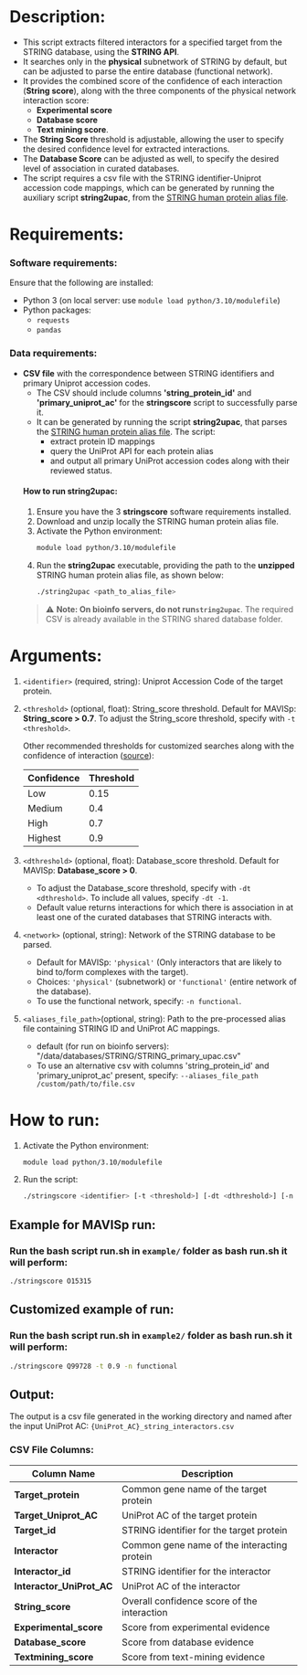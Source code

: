 # Description:

- This script extracts filtered interactors for a specified target from the STRING database, using the **STRING API**. 
- It searches only in the **physical** subnetwork of STRING by default, but can be adjusted to parse the entire database (functional network).
- It provides the combined score of the confidence of each interaction (**String score**), along with 
the three components of the physical network interaction score: 
   - **Experimental score**
   - **Database score**
   - **Text mining score**. 
- The **String Score** threshold is adjustable, allowing the user to specify the desired confidence level for extracted interactions. 
- The **Database Score** can be adjusted as well, to specify the desired level of association in curated databases.
- The script requires a csv file with the STRING identifier-Uniprot accession code mappings, which can be generated by running the auxiliary script **string2upac**, from the [STRING human protein alias file](https://stringdb-downloads.org/download/protein.aliases.v12.0/9606.protein.aliases.v12.0.txt.gz]).

# Requirements:

### Software requirements:
Ensure that the following are installed:
- Python 3 (on local server: use `module load python/3.10/modulefile`)
- Python packages:
  - `requests`
  - `pandas`

### Data requirements:
- **CSV file** with the correspondence between STRING identifiers and primary Uniprot accession codes. 
   - The CSV should include columns **'string_protein_id'** and **'primary_uniprot_ac'** for the **stringscore** script to successfully parse it.
   - It can be generated by running the script **string2upac**, that parses the [STRING human protein alias file](https://stringdb-downloads.org/download/protein.aliases.v12.0/9606.protein.aliases.v12.0.txt.gz). The script:
        - extract protein ID mappings
        - query the UniProt API for each protein alias
        - and output all primary UniProt accession codes along with their reviewed status.
   #### How to run string2upac:
   1. Ensure you have the 3 **stringscore** software requirements installed.
   2. Download and unzip locally the STRING human protein alias file.
   3. Activate the Python environment:
         ```bash
         module load python/3.10/modulefile
      ```
   4. Run the **string2upac** executable, providing the path to the **unzipped** STRING human protein alias file, as shown below:
      ```bash
      ./string2upac <path_to_alias_file>
      ```
    > ⚠️ **Note: On bioinfo servers, do not run`string2upac`**. The required CSV is already available in the STRING shared database folder.


# Arguments:
1. `<identifier>` (required, string): Uniprot Accession Code of the target protein.

2. `<threshold>` (optional, float): String_score threshold. Default for MAVISp: **String_score > 0.7**.
   To adjust the String_score threshold, specify with `-t <threshold>`.

   Other recommended thresholds for customized searches along with the confidence of interaction ([source](http://version10.string-db.org/help/getting_started/)):

   | Confidence | Threshold |
   |------------|-----------|
   | Low        | 0.15      |
   | Medium     | 0.4       |
   | High       | 0.7       |
   | Highest    | 0.9       |


3. `<dthreshold>` (optional, float): Database_score threshold. Default for MAVISp: **Database_score > 0**.
   - To adjust the Database_score threshold, specify with `-dt <dthreshold>`. To include all values, specify `-dt -1`.
   - Default value returns interactions for which there is association in at least one of the curated databases that STRING interacts with. 

4. `<network>` (optional, string): Network of the STRING database to be parsed.
   - Default for MAVISp: `'physical'` (Only interactors that are likely to bind to/form complexes with the target).
   - Choices: `'physical'` (subnetwork) or `'functional'` (entire network of the database).
   - To use the functional network, specify: `-n functional`.

5. `<aliases_file_path>`(optional, string): Path to the pre-processed alias file containing STRING ID and UniProt AC mappings.
   - default (for run on bioinfo servers): "/data/databases/STRING/STRING_primary_upac.csv"
   - To use an alternative csv with columns 'string_protein_id' and 'primary_uniprot_ac' present, specify: `--aliases_file_path /custom/path/to/file.csv`

# How to run:
1. Activate the Python environment:
   ```bash
   module load python/3.10/modulefile
   ```
2. Run the script:
   ```bash
   ./stringscore <identifier> [-t <threshold>] [-dt <dthreshold>] [-n <network>] [--aliases_file_path <custom/path/to/file.csv>]
   ```
## Example for MAVISp run:
### Run the bash script run.sh in `example/` folder as bash run.sh it will perform: <br />
   ```bash
   ./stringscore O15315
   ```
## Customized example of run:
### Run the bash script run.sh in `example2/` folder as bash run.sh it will perform: <br />
   ```bash
   ./stringscore Q99728 -t 0.9 -n functional
   ```
## Output:
The output is a csv file generated in the working directory and named after the input UniProt AC:
`{UniProt_AC}_string_interactors.csv`

### CSV File Columns:
| Column Name                | Description                                      |
|----------------------------|--------------------------------------------------|
| **Target_protein**         | Common gene name of the target protein           |
| **Target_Uniprot_AC**      | UniProt AC of the target protein                 |
| **Target_id**              | STRING identifier for the target protein         |
| **Interactor**             | Common gene name of the interacting protein      |
| **Interactor_id**          | STRING identifier for the interactor             |
| **Interactor_UniProt_AC**  | UniProt AC of the interactor                     |
| **String_score**           | Overall confidence score of the interaction      |
| **Experimental_score**     | Score from experimental evidence                 |
| **Database_score**         | Score from database evidence                     |
| **Textmining_score**       | Score from text-mining evidence                  |
